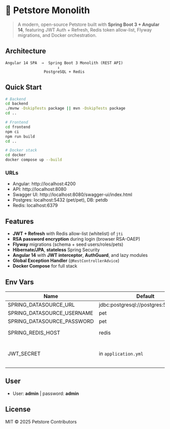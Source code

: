 # 🐾 Petstore Monolith

> A modern, open-source Petstore built with **Spring Boot 3 + Angular 14**, featuring JWT Auth + Refresh, Redis token allow-list, Flyway migrations, and Docker orchestration.

## Architecture
```
Angular 14 SPA  →  Spring Boot 3 Monolith (REST API)
                       ↓
                 PostgreSQL + Redis
```

## Quick Start
```bash
# Backend
cd backend
./mvnw -DskipTests package || mvn -DskipTests package
cd ..

# Frontend
cd frontend
npm ci
npm run build
cd ..

# Docker stack
cd docker
docker compose up --build
```

### URLs
- Angular: http://localhost:4200
- API: http://localhost:8080
- Swagger UI: http://localhost:8080/swagger-ui/index.html
- Postgres: localhost:5432 (pet/pet), DB: petdb
- Redis: localhost:6379

## Features
- **JWT + Refresh** with Redis allow-list (whitelist) of `jti`
- **RSA password encryption** during login (browser RSA-OAEP)
- **Flyway** migrations (schema + seed users/roles/pets)
- **Hibernate/JPA**, **stateless** Spring Security
- **Angular 14** with **JWT interceptor**, **AuthGuard**, and lazy modules
- **Global Exception Handler** (`@RestControllerAdvice`)
- **Docker Compose** for full stack

## Env Vars
| Name | Default | Purpose |
|---|---|---|
| SPRING_DATASOURCE_URL | jdbc:postgresql://postgres:5432/petdb | DB URL |
| SPRING_DATASOURCE_USERNAME | pet | DB user |
| SPRING_DATASOURCE_PASSWORD | pet | DB pass |
| SPRING_REDIS_HOST | redis | Redis host |
| JWT_SECRET | in `application.yml` | HMAC key (change in prod) |

## User
- User: **admin** | password: **admin**

## License
MIT © 2025 Petstore Contributors

